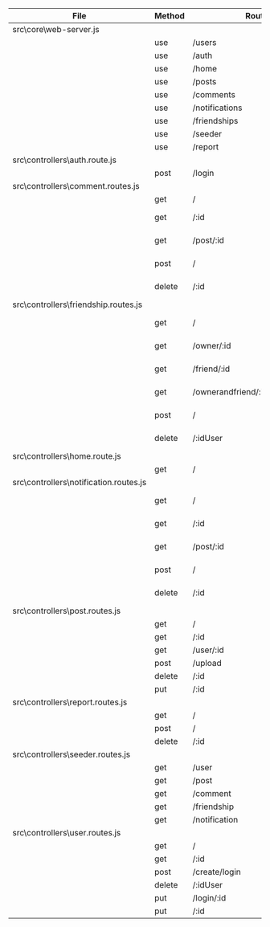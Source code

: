 |File                                 | Method | Routing                          | Middlewares                                  | FilePath                                       |
|-------------------------------------|--------|----------------------------------|----------------------------------------------|------------------------------------------------|
| src\core\web-server.js              |        |                                  |                                              |                                                |
|                                     | use    | /users                           | userRoutes.initializeRoutes()                | src\core\web-server.js#L37-L37                 |
|                                     | use    | /auth                            | authRoutes.initializeRoutes()                | src\core\web-server.js#L38-L38                 |
|                                     | use    | /home                            | homeRoutes.initializeRoutes()                | src\core\web-server.js#L39-L39                 |
|                                     | use    | /posts                           | postsRoutes.initializeRoutes()               | src\core\web-server.js#L40-L40                 |
|                                     | use    | /comments                        | commentsRoutes.initializeRoutes()            | src\core\web-server.js#L41-L41                 |
|                                     | use    | /notifications                   | notificationsRoutes.initializeRoutes()       | src\core\web-server.js#L42-L42                 |
|                                     | use    | /friendships                     | friendshipRoutes.initializeRoutes()          | src\core\web-server.js#L43-L43                 |
|                                     | use    | /seeder                          | seederRoute.initializeRoutes()               | src\core\web-server.js#L44-L44                 |
|                                     | use    | /report                          | reportRoute.initializeRoutes()               | src\core\web-server.js#L45-L45                 |
| src\controllers\auth.route.js       |        |                                  |                                              |                                                |
|                                     | post   | /login                           |                                              | src\controllers\auth.route.js#L10-L30          |
| src\controllers\comment.routes.js   |        |                                  |                                              |                                                |
|                                     | get    | /                                |                                              | src\controllers\comment.routes.js#L7-L9        |
|                                     | get    | /:id                             |                                              | src\controllers\comment.routes.js#L11-L13      |
|                                     | get    | /post/:id                        |                                              | src\controllers\comment.routes.js#L15-L17      |
|                                     | post   | /                                |                                              | src\controllers\comment.routes.js#L19-L31      |
|                                     | delete | /:id                             |                                              | src\controllers\comment.routes.js#L34-L43      |
| src\controllers\friendship.routes.js |        |                                  |                                              |                                                |
|                                     | get    | /                                |                                              | src\controllers\friendship.routes.js#L6-L8     |
|                                     | get    | /owner/:id                       |                                              | src\controllers\friendship.routes.js#L10-L12   |
|                                     | get    | /friend/:id                      |                                              | src\controllers\friendship.routes.js#L14-L16   |
|                                     | get    | /ownerandfriend/:idOwner/:idFriend |                                              | src\controllers\friendship.routes.js#L18-L20   |
|                                     | post   | /                                |                                              | src\controllers\friendship.routes.js#L22-L39   |
|                                     | delete | /:idUser                         |                                              | src\controllers\friendship.routes.js#L41-L44   |
| src\controllers\home.route.js       |        |                                  |                                              |                                                |
|                                     | get    | /                                |                                              | src\controllers\home.route.js#L6-L9            |
| src\controllers\notification.routes.js |        |                                  |                                              |                                                |
|                                     | get    | /                                |                                              | src\controllers\notification.routes.js#L7-L9   |
|                                     | get    | /:id                             |                                              | src\controllers\notification.routes.js#L11-L13 |
|                                     | get    | /post/:id                        |                                              | src\controllers\notification.routes.js#L15-L22 |
|                                     | post   | /                                |                                              | src\controllers\notification.routes.js#L24-L40 |
|                                     | delete | /:id                             |                                              | src\controllers\notification.routes.js#L43-L51 |
| src\controllers\post.routes.js      |        |                                  |                                              |                                                |
|                                     | get    | /                                |                                              | src\controllers\post.routes.js#L8-L10          |
|                                     | get    | /:id                             |                                              | src\controllers\post.routes.js#L12-L14         |
|                                     | get    | /user/:id                        |                                              | src\controllers\post.routes.js#L16-L18         |
|                                     | post   | /upload                          |                                              | src\controllers\post.routes.js#L20-L51         |
|                                     | delete | /:id                             |                                              | src\controllers\post.routes.js#L64-L73         |
|                                     | put    | /:id                             |                                              | src\controllers\post.routes.js#L53-L62         |
| src\controllers\report.routes.js    |        |                                  |                                              |                                                |
|                                     | get    | /                                |                                              | src\controllers\report.routes.js#L9-L11        |
|                                     | post   | /                                |                                              | src\controllers\report.routes.js#L12-L26       |
|                                     | delete | /:id                             |                                              | src\controllers\report.routes.js#L28-L36       |
| src\controllers\seeder.routes.js    |        |                                  |                                              |                                                |
|                                     | get    | /user                            |                                              | src\controllers\seeder.routes.js#L10-L23       |
|                                     | get    | /post                            |                                              | src\controllers\seeder.routes.js#L24-L36       |
|                                     | get    | /comment                         |                                              | src\controllers\seeder.routes.js#L37-L49       |
|                                     | get    | /friendship                      |                                              | src\controllers\seeder.routes.js#L50-L61       |
|                                     | get    | /notification                    |                                              | src\controllers\seeder.routes.js#L62-L74       |
| src\controllers\user.routes.js      |        |                                  |                                              |                                                |
|                                     | get    | /                                |                                              | src\controllers\user.routes.js#L8-L10          |
|                                     | get    | /:id                             |                                              | src\controllers\user.routes.js#L12-L21         |
|                                     | post   | /create/login                    |                                              | src\controllers\user.routes.js#L23-L38         |
|                                     | delete | /:idUser                         |                                              | src\controllers\user.routes.js#L68-L71         |
|                                     | put    | /login/:id                       |                                              | src\controllers\user.routes.js#L40-L57         |
|                                     | put    | /:id                             |                                              | src\controllers\user.routes.js#L59-L66         |
